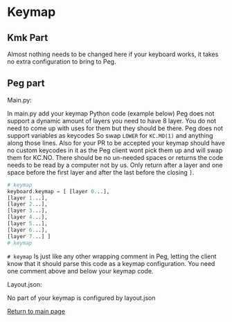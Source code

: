 # Keymap

## Kmk Part

Almost nothing needs to be changed here if your keyboard works, it takes no extra
configuration to bring to Peg.

## Peg part

Main.py:

 In main.py add your keymap Python code (example below) Peg does not support a
 dynamic amount of layers you need to have 8 layer. You do not need to come up
 with uses for them but they should be there. Peg does not support variables as
 keycodes So swap `LOWER` for `KC.MO(1)` and anything along those lines. Also
 for your PR to be accepted your keymap should have no custom keycodes in it as
 the Peg client wont pick them up and will swap them for KC.NO. There should be
 no un-needed spaces or returns the code needs to be read by a computer not by
 us. Only return after a layer and one space before the first layer and after
 the last before the closing `]`.

 ```python
# keymap
keyboard.keymap = [ [layer 0...], 
[layer 1...], 
[layer 2...], 
[layer 3...], 
[layer 4...], 
[layer 5...], 
[layer 6...], 
[layer 7...] ] 
# keymap
```

`# keymap` Is just like any other wrapping comment in Peg, letting the client know that it should parse this code as a keymap configuration.
You need one comment above and below your keymap code.

Layout.json:

No part of your keymap is configured by layout.json

[Return to main page](./README.md)
